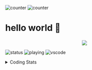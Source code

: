 ![counter](https://enwk7okkacbnf3i.m.pipedream.net)
![counter](https://komarev.com/ghpvc/?username=joypreetsinghbhullar&color=green)

# hello world 👋
<!--
<h1 align="center">Hello World 👋</h1>
-->
<h3 align="center"></h3>
<p align="center">
  <a href="https://skillicons.dev">
    <img src="https://skillicons.dev/icons?i=ts,js,py,rust,nodejs,postgres,mongo,react,docker,html&coding=cute" />
  </a>
</p>

![status](https://api.statusbadges.me/badge/status/1224986334343725188?simple=true)
![playing](https://api.statusbadges.me/badge/playing/1224986334343725188)
![vscode](https://api.statusbadges.me/badge/vscode/1224986334343725188)
<details>
  
  <summary>Coding Stats</summary>


  <a href="#">![Github stats](https://github-readme-stats.vercel.app/api?username=joypreetsinghbhullar&show_icons=true&theme=dark&hide_border=true)</a>
[![GitHub Streak](http://github-readme-streak-stats.herokuapp.com?user=joypreetsinghbhullar&theme=dark&hide_border=true)](https://git.io/streak-stats)
</a> href="#">![Top Langs](https://github-readme-stats.vercel.app/api/top-langs/?username=joypreetsinghbhullar&layout=compact&theme=blueberry&count_private=true&hide_border=true)</a>
</details>

<!--
**joypreetsinghbhullar/joypreetsinghbhullar** is a ✨ _special_ ✨ repository because its `README.md` (this file) appears on your GitHub profile.

Here are some ideas to get you started:

- 🔭 I’m currently working on ...
- 🌱 I’m currently learning ...
- 👯 I’m looking to collaborate on ...
- 🤔 I’m looking for help with ...
- 💬 Ask me about ...
- 📫 How to reach me: ...
- 😄 Pronouns: ...
- ⚡ Fun fact: ...
-->


